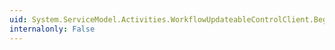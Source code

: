 ```yaml
---
uid: System.ServiceModel.Activities.WorkflowUpdateableControlClient.BeginCancel(System.Guid,System.AsyncCallback,System.Object)
internalonly: False
---
```

